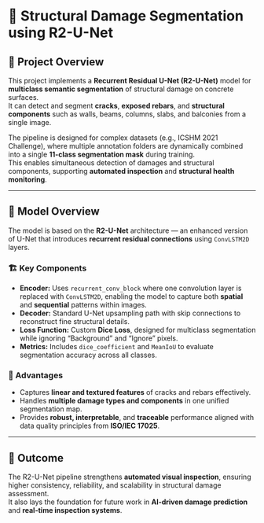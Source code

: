 # 🧠 Structural Damage Segmentation using R2-U-Net

## 📘 Project Overview

This project implements a **Recurrent Residual U-Net (R2-U-Net)** model for **multiclass semantic segmentation** of structural damage on concrete surfaces.  
It can detect and segment **cracks**, **exposed rebars**, and **structural components** such as walls, beams, columns, slabs, and balconies from a single image.

The pipeline is designed for complex datasets (e.g., ICSHM 2021 Challenge), where multiple annotation folders are dynamically combined into a single **11-class segmentation mask** during training.  
This enables simultaneous detection of damages and structural components, supporting **automated inspection** and **structural health monitoring**.

---

## 🧱 Model Overview

The model is based on the **R2-U-Net** architecture — an enhanced version of U-Net that introduces **recurrent residual connections** using `ConvLSTM2D` layers.

### 🏗️ Key Components
- **Encoder:** Uses `recurrent_conv_block` where one convolution layer is replaced with `ConvLSTM2D`, enabling the model to capture both **spatial** and **sequential** patterns within images.
- **Decoder:** Standard U-Net upsampling path with skip connections to reconstruct fine structural details.
- **Loss Function:** Custom **Dice Loss**, designed for multiclass segmentation while ignoring “Background” and “Ignore” pixels.
- **Metrics:** Includes `dice_coefficient` and `MeanIoU` to evaluate segmentation accuracy across all classes.

### 🎯 Advantages
- Captures **linear and textured features** of cracks and rebars effectively.  
- Handles **multiple damage types and components** in one unified segmentation map.  
- Provides **robust, interpretable**, and **traceable** performance aligned with data quality principles from **ISO/IEC 17025**.

---

## 🧠 Outcome

The R2-U-Net pipeline strengthens **automated visual inspection**, ensuring higher consistency, reliability, and scalability in structural damage assessment.  
It also lays the foundation for future work in **AI-driven damage prediction** and **real-time inspection systems**.
